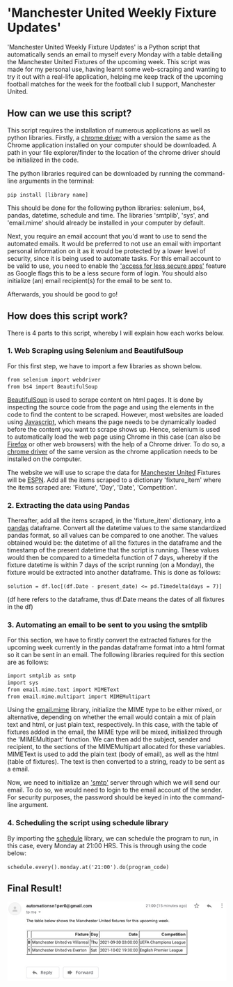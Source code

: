# 'Manchester United Weekly Fixture Updates'

'Manchester United Weekly Fixture Updates' is a Python script that automatically sends an email to myself every Monday with a table detailing the Manchester United Fixtures of the upcoming week. This script was made for my personal use, having learnt some web-scraping and wanting to try it out with a real-life application, helping me keep track of the upcoming football matches for the week for the football club I support, Manchester United.

## How can we use this script?

This script requires the installation of numerous applications as well as python libraries. Firstly, a [chrome driver](https://chromedriver.storage.googleapis.com/index.html?path=94.0.4606.61/) with a version the same as the Chrome application installed on your computer should be downloaded. A path in your file explorer/finder to the location of the chrome driver should be initialized in the code.

The python libraries required can be downloaded by running the command-line arguments in the terminal:

`pip install [library name]`

This should be done for the following python libraries: selenium, bs4, pandas, datetime, schedule and time. The libraries 'smtplib', 'sys', and 'email.mime' should already be installed in your computer by default.

Next, you require an email account that you'd want to use to send the automated emails. It would be preferred to not use an email with important personal information on it as it would be protected by a lower level of security, since it is being used to automate tasks. For this email account to be valid to use, you need to enable the ['access for less secure apps'](https://myaccount.google.com/lesssecureapps?pli=1&rapt=AEjHL4Mh5zS9ZPAma7M_CaXLxEPVFJZ07y9eaGVEg8U96ww_hpPGPmN48MfAR9Mg3OF0_BFkae8oNH1oSTfzzasMKT98GdwgBA) feature as Google flags this to be a less secure form of login. You should also initialize (an) email recipient(s) for the email to be sent to.

Afterwards, you should be good to go!

## How does this script work?
There is 4 parts to this script, whereby I will explain how each works below.

### 1. Web Scraping using Selenium and BeautifulSoup
For this first step, we have to import a few libraries as shown below.

```
from selenium import webdriver
from bs4 import BeautifulSoup
```
 
[BeautifulSoup](https://www.crummy.com/software/BeautifulSoup/bs4/doc/) is used to scrape content on html pages. It is done by inspecting the source code from the page and using the elements in the code to find the content to be scraped.
However, most websites are loaded using [Javascript](https://developer.mozilla.org/en-US/docs/Web/JavaScript), which means the page needs to be dynamically loaded before the content you want to scrape shows up. Hence, selenium is used to automatically load the web page using Chrome in this case (can also be [Firefox](https://github.com/mozilla/geckodriver/releases) or other web browsers) with the help of a Chrome driver. To do so, a [chrome driver](https://chromedriver.storage.googleapis.com/index.html?path=94.0.4606.61/) of the same version as the chrome application needs to be installed on the computer.

The website we will use to scrape the data for [Manchester United](https://en.wikipedia.org/wiki/Manchester_United_F.C.) Fixtures will be [ESPN](https://www.espn.com/soccer/team/fixtures/_/id/360/manchester-united). Add all the items scraped to a dictionary 'fixture_item' where the items scraped are: 'Fixture', 'Day', 'Date', 'Competition'.

### 2. Extracting the data using Pandas

Thereafter, add all the items scraped, in the 'fixture_item' dictionary, into a [pandas](https://pandas.pydata.org/docs/user_guide/index.html) dataframe. Convert all the datetime values to the same standardized pandas format, so all values can be compared to one another. The values obtained would be: the datetime of all the fixtures in the dataframe and the timestamp of the present datetime that the script is running. These values would then be compared to a timedelta function of 7 days, whereby if the fixture datetime is within 7 days of the script running (on a Monday), the fixture would be extracted into another dataframe. This is done as follows:

`solution = df.loc[(df.Date - present_date) <= pd.Timedelta(days = 7)]`

(df here refers to the dataframe, thus df.Date means the dates of all fixtures in the df)

### 3. Automating an email to be sent to you using the smtplib

For this section, we have to firstly convert the extracted fixtures for the upcoming week currently in the pandas dataframe format into a html format so it can be sent in an email. The following libraries required for this section are as follows:
```
import smtplib as smtp
import sys
from email.mime.text import MIMEText
from email.mime.multipart import MIMEMultipart
```
Using the [email.mime](https://docs.python.org/3/library/email.mime.html) library, initialize the MIME type to be either mixed, or alternative, depending on whether the email would contain a mix of plain text and html, or just plain text, respectively. In this case, with the table of fixtures added in the email, the MIME type will be mixed, initialized through the 'MIMEMultipart' function. We can then add the subject, sender and recipient, to the sections of the MIMEMultipart allocated for these variables. MIMEText is used to add the plain text (body of email), as well as the html (table of fixtures). The text is then converted to a string, ready to be sent as a email.

Now, we need to initialize an ['smtp'](https://automatetheboringstuff.com/2e/chapter18/) server through which we will send our email. To do so, we would need to login to the email account of the sender. For security purposes, the password should be keyed in into the command-line argument.

### 4. Scheduling the script using schedule library

By importing the [schedule](https://schedule.readthedocs.io/en/stable/) library, we can schedule the program to run, in this case, every Monday at 21:00 HRS. This is through using the code below:

`schedule.every().monday.at('21:00').do(program_code)`

## Final Result!
![Final Result](/images/Final_Result.jpeg)
